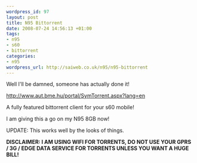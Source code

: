 ```yaml
--- 
wordpress_id: 97
layout: post
title: N95 Bittorrent
date: 2008-07-24 14:56:13 +01:00
tags: 
- n95
- s60
- bittorrent
categories: 
- n95
wordpress_url: http://saiweb.co.uk/n95/n95-bittorrent
---
```

Well I'll be damned, someone has actually done it!

<a href="http://www.aut.bme.hu/portal/SymTorrent.aspx?lang=en">http://www.aut.bme.hu/portal/SymTorrent.aspx?lang=en</a>

A fully featured bittorrent client for your s60 mobile!

I am giving this a go on my N95 8GB now!

UPDATE: This works well by the looks of things.

<strong>DISCLAIMER: I AM USING WIFI FOR TORRENTS, DO NOT USE YOUR GPRS / 3G / EDGE DATA SERVICE FOR TORRENTS UNLESS YOU WANT A HUGE BILL!</strong>
